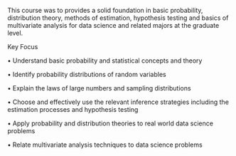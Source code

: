 This course was to provides a solid foundation in basic probability, distribution theory, methods of estimation, hypothesis testing and basics of multivariate analysis for data science and related majors at the graduate level.

Key Focus

• Understand basic probability and statistical concepts and theory

• Identify probability distributions of random variables

• Explain the laws of large numbers and sampling distributions

• Choose and effectively use the relevant inference strategies including the estimation processes
and hypothesis testing

• Apply probability and distribution theories to real world data science problems

• Relate multivariate analysis techniques to data science problems
